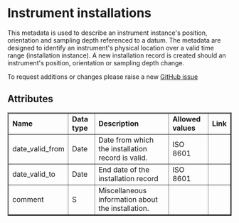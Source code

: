 # Instrument installations

This metadata is used to describe an instrument instance's position, orientation and sampling depth referenced to a datum. The metadata are designed to identify an instrument's physical location over a valid time range (installation instance). A new installation record is created should an instrument's position, orientation or sampling depth change.

To request additions or changes please raise a new [GitHub issue](https://github.com/I-Ocean/common-metadata/issues/new)

Attributes
----------
<table border="2" cellpadding="5"> 
<tr><td><strong>Name</strong></td><td><strong>Data type</strong></td><td><strong>Description</strong></td><td><strong>Allowed values</strong></td><td><strong>Link</strong></td></tr> 
<tr><td>date_valid_from</td><td>Date</td><td>Date from which the installation record is valid.</td><td>ISO 8601</td><td>&nbsp;</td></tr> 
<tr><td>date_valid_to</td><td>Date</td><td>End date of the installation record</td><td>ISO 8601</td><td>&nbsp;</td></tr> 
<tr><td>comment</td><td>S</td><td>Miscellaneous information about the installation.</td><td>&nbsp;</td><td>&nbsp;</td></tr> 
</table> 
